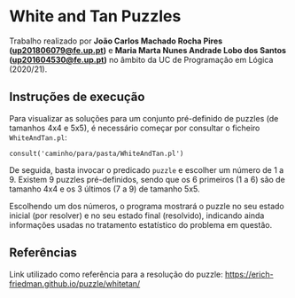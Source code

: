 # White and Tan Puzzles

Trabalho realizado por **João Carlos Machado Rocha Pires (up201806079@fe.up.pt)** e **Maria Marta Nunes Andrade Lobo dos Santos (up201604530@fe.up.pt)** no âmbito da UC de Programação em Lógica (2020/21).

## Instruções de execução

Para visualizar as soluções para um conjunto pré-definido de puzzles (de tamanhos 4x4 e 5x5), é necessário começar por consultar o ficheiro ```WhiteAndTan.pl```:

```consult('caminho/para/pasta/WhiteAndTan.pl')```

De seguida, basta invocar o predicado ```puzzle``` e escolher um número de 1 a 9. Existem 9 puzzles pré-definidos, sendo que os 6 primeiros (1 a 6) são de tamanho 4x4 e os 3 últimos (7 a 9) de tamanho 5x5.

Escolhendo um dos números, o programa mostrará o puzzle no seu estado inicial (por resolver) e no seu estado final (resolvido), indicando ainda informações usadas no tratamento estatístico do problema em questão.

## Referências

Link utilizado como referência para a resolução do puzzle: https://erich-friedman.github.io/puzzle/whitetan/